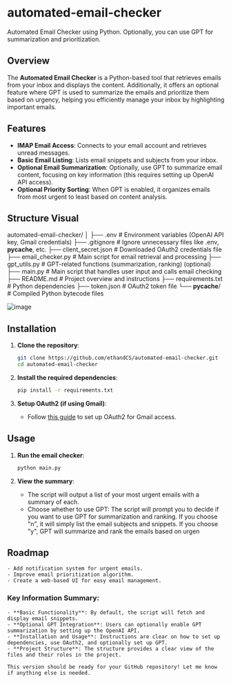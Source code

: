 # automated-email-checker
Automated Email Checker using Python. Optionally, you can use GPT for summarization and prioritization.

## Overview
The **Automated Email Checker** is a Python-based tool that retrieves emails from your inbox and displays the content. Additionally, it offers an optional feature where GPT is used to summarize the emails and prioritize them based on urgency, helping you efficiently manage your inbox by highlighting important emails.

## Features
- **IMAP Email Access**: Connects to your email account and retrieves unread messages.
- **Basic Email Listing**: Lists email snippets and subjects from your inbox.
- **Optional Email Summarization**: Optionally, use GPT to summarize email content, focusing on key information (this requires setting up OpenAI API access).
- **Optional Priority Sorting**: When GPT is enabled, it organizes emails from most urgent to least based on content analysis.

## Structure Visual
automated-email-checker/
│
├── .env                    # Environment variables (OpenAI API key, Gmail credentials)
├── .gitignore              # Ignore unnecessary files like .env, __pycache__, etc.
├── client_secret.json      # Downloaded OAuth2 credentials file
├── email_checker.py        # Main script for email retrieval and processing
├── gpt_utils.py            # GPT-related functions (summarization, ranking) (optional)
├── main.py                 # Main script that handles user input and calls email checking
├── README.md               # Project overview and instructions
├── requirements.txt        # Python dependencies
├── token.json              # OAuth2 token file
└── __pycache__/            # Compiled Python bytecode files

![image](https://github.com/user-attachments/assets/bc588ff1-eaad-4148-83ec-286756a13533)





## Installation

1. **Clone the repository**:
    ```bash
    git clone https://github.com/ethandCS/automated-email-checker.git
    cd automated-email-checker
    ```

2. **Install the required dependencies**:
    ```bash
    pip install -r requirements.txt
    ```

3. **Setup OAuth2 (if using Gmail)**:
    - Follow [this guide](https://developers.google.com/identity/protocols/oauth2) to set up OAuth2 for Gmail access.

## Usage

1. **Run the email checker**:
    ```bash
    python main.py
    ```

2. **View the summary**: 
    - The script will output a list of your most urgent emails with a summary of each.
    - Choose whether to use GPT:
            The script will prompt you to decide if you want to use GPT for summarization and ranking. If you choose "n", it will simply list the email subjects and snippets. If you choose "y", GPT will summarize and rank the emails based on urgen

## Roadmap
    - Add notification system for urgent emails.
    - Improve email prioritization algorithm.
    - Create a web-based UI for easy email management.

### Key Information Summary:

    - **Basic Functionality**: By default, the script will fetch and display email snippets.
    - **Optional GPT Integration**: Users can optionally enable GPT summarization by setting up the OpenAI API.
    - **Installation and Usage**: Instructions are clear on how to set up dependencies, use OAuth2, and optionally set up GPT.
    - **Project Structure**: The structure provides a clear view of the files and their roles in the project.

    This version should be ready for your GitHub repository! Let me know if anything else is needed.
